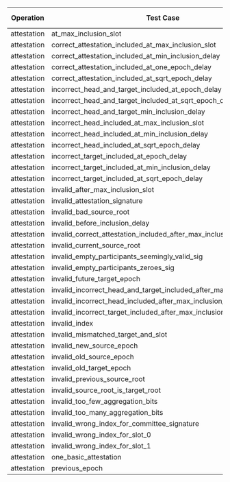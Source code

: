 | Operation | Test Case | Read Pre-State | Read Operation | Process | Merkleize | Commit | Total Cycles | Execution Time |
|-----------|-----------|----------------|----------------|---------|-----------|--------|--------------|----------------|
attestation | at_max_inclusion_slot | 46951041 | 9313 | 2068987 | 902134398 | 1013 | 951167972 | 21.370310167s |
attestation | correct_attestation_included_at_max_inclusion_slot | 46949445 | 9313 | 2068816 | 902102375 | 1013 | 951134182 | 21.503528583s |
attestation | correct_attestation_included_at_min_inclusion_delay | 46949445 | 9313 | 2068803 | 902102375 | 1013 | 951134169 | 21.08814775s |
attestation | correct_attestation_included_at_one_epoch_delay | 46949445 | 9313 | 2068816 | 902102375 | 1013 | 951134182 | 21.451370208s |
attestation | correct_attestation_included_at_sqrt_epoch_delay | 46949445 | 9313 | 2068803 | 902102375 | 1013 | 951134169 | 21.302242625s |
attestation | incorrect_head_and_target_included_at_epoch_delay | 46949445 | 9313 | 2068816 | 902102375 | 1013 | 951134182 | 21.068858959s |
attestation | incorrect_head_and_target_included_at_sqrt_epoch_delay | 46949445 | 9313 | 2068803 | 902102375 | 1013 | 951134169 | 21.37967525s |
attestation | incorrect_head_and_target_min_inclusion_delay | 46949445 | 9313 | 2068803 | 902102375 | 1013 | 951134169 | 21.097621625s |
attestation | incorrect_head_included_at_max_inclusion_slot | 46949445 | 9313 | 2068816 | 902102375 | 1013 | 951134182 | 21.751875s |
attestation | incorrect_head_included_at_min_inclusion_delay | 46949445 | 9313 | 2068803 | 902102375 | 1013 | 951134169 | 21.222618833s |
attestation | incorrect_head_included_at_sqrt_epoch_delay | 46949445 | 9313 | 2068803 | 902102375 | 1013 | 951134169 | 20.949953334s |
attestation | incorrect_target_included_at_epoch_delay | 46949445 | 9313 | 2068816 | 902102375 | 1013 | 951134182 | 20.924095083s |
attestation | incorrect_target_included_at_min_inclusion_delay | 46949445 | 9313 | 2068803 | 902102375 | 1013 | 951134169 | 21.847168167s |
attestation | incorrect_target_included_at_sqrt_epoch_delay | 46949445 | 9313 | 2068803 | 902102375 | 1013 | 951134169 | 21.926133875s |
attestation | invalid_after_max_inclusion_slot | 46951041 | 9313 | 2063693 | 902134398 | 1013 | 951162678 | 20.817933542s |
attestation | invalid_attestation_signature | 46949445 | 9316 | 2068803 | 902102375 | 1013 | 951134172 | 21.512724166s |
attestation | invalid_bad_source_root | 46949445 | 9313 | 2068803 | 902102375 | 1013 | 951134169 | 23.573941416s |
attestation | invalid_before_inclusion_delay | 46949445 | 9313 | 2063526 | 902102375 | 1013 | 951128892 | 21.337643917s |
attestation | invalid_correct_attestation_included_after_max_inclusion_slot | 46949445 | 9313 | 2063522 | 902102375 | 1013 | 951128888 | 21.698959208s |
attestation | invalid_current_source_root | 46949445 | 9313 | 2068803 | 902102375 | 1013 | 951134169 | 28.294944333s |
attestation | invalid_empty_participants_seemingly_valid_sig | 46949445 | 9317 | 2068803 | 902102375 | 1013 | 951134173 | 21.141294667s |
attestation | invalid_empty_participants_zeroes_sig | 46949445 | 9320 | 2068803 | 902102375 | 1013 | 951134176 | 20.949346458s |
attestation | invalid_future_target_epoch | 46949445 | 9313 | 2063522 | 902102375 | 1013 | 951128888 | 21.052767542s |
attestation | invalid_incorrect_head_and_target_included_after_max_inclusion_slot | 46949445 | 9313 | 2063522 | 902102375 | 1013 | 951128888 | 20.916558208s |
attestation | invalid_incorrect_head_included_after_max_inclusion_slot | 46949445 | 9313 | 2063522 | 902102375 | 1013 | 951128888 | 21.621680584s |
attestation | invalid_incorrect_target_included_after_max_inclusion_slot | 46949445 | 9313 | 2063522 | 902102375 | 1013 | 951128888 | 20.718114125s |
attestation | invalid_index | 46949445 | 9316 | 2063587 | 902102375 | 1013 | 951128956 | 21.084763583s |
attestation | invalid_mismatched_target_and_slot | 46952599 | 9313 | 2063807 | 902166415 | 1013 | 951196367 | 21.276179417s |
attestation | invalid_new_source_epoch | 46949445 | 9313 | 2068803 | 902102375 | 1013 | 951134169 | 22.387423459s |
attestation | invalid_old_source_epoch | 46949445 | 9313 | 2063522 | 902102375 | 1013 | 951128888 | 21.428391916s |
attestation | invalid_old_target_epoch | 46949445 | 9313 | 2063522 | 902102375 | 1013 | 951128888 | 21.307106667s |
attestation | invalid_previous_source_root | 46949445 | 9313 | 2068816 | 902102375 | 1013 | 951134182 | 20.744297041s |
attestation | invalid_source_root_is_target_root | 46949445 | 9313 | 2068803 | 902102375 | 1013 | 951134169 | 20.79442875s |
attestation | invalid_too_few_aggregation_bits | 46949445 | 9137 | 2068803 | 902102375 | 1013 | 951133993 | 21.183529083s |
attestation | invalid_too_many_aggregation_bits | 46949445 | 9314 | 2068803 | 902102375 | 1013 | 951134170 | 21.572131667s |
attestation | invalid_wrong_index_for_committee_signature | 46949445 | 9316 | 2063587 | 902102375 | 1013 | 951128956 | 21.462891083s |
attestation | invalid_wrong_index_for_slot_0 | 46949445 | 9316 | 2063587 | 902102375 | 1013 | 951128956 | 21.115433584s |
attestation | invalid_wrong_index_for_slot_1 | 46949445 | 9316 | 2063587 | 902102375 | 1013 | 951128956 | 25.538984042s |
attestation | one_basic_attestation | 46949445 | 9313 | 2068803 | 902102375 | 1013 | 951134169 | 20.983981875s |
attestation | previous_epoch | 46951041 | 9313 | 2068987 | 902134398 | 1013 | 951167972 | 21.347586542s |
